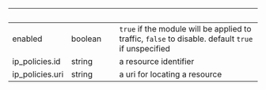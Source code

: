 
|&nbsp;|&nbsp;|&nbsp;|&nbsp;|
|---|---|---|---|
| enabled | boolean | | `true` if the module will be applied to traffic, `false` to disable. default `true` if unspecified |
| ip_policies.id | string | | a resource identifier |
| ip_policies.uri | string | | a uri for locating a resource |